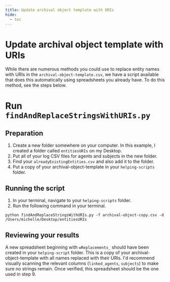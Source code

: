 ```yaml
---
title: Update archival object template with URIs
hide:
  - toc
---
```


# Update archival object template with URIs

While there are numerous methods you could use to replace entity names with URIs in the `archival-object-template.csv`, we have a script available that does this automatically using spreadsheets you already have. To do this method, see the steps below.

# Run `findAndReplaceStringsWithURIs.py`

## Preparation

1. Create a new folder somewhere on your computer. In this example, I created a folder called `entitiesURIs` on my Desktop.
2. Put all of your log CSV files for agents and subjects in the new folder. 
3. Find your `alreadyExistingEntities.csv` and also add it to the folder.
4. Put a copy of your archival-object-template in your `helping-scripts` folder.

## Running the script

1. In your terminal, navigate to your `helping-scripts` folder.
2. Run the following command in your terminal.

```
python findAndReplaceStringsWithURIs.py -f archival-object-copy.csv -d /Users/michelle/Desktop/entitiesURIs
```

## Reviewing your results

A new spreadsheet beginning with `wReplacements_` should have been created in your `helping-script` folder. This is a copy of your archival-object-template with all names replaced with their URIs. I'd recommend visually scanning the relevant columns (`linked_agents`, `subjects`) to make sure no strings remain. Once verified, this spreadsheet should be the one used in step 9.
